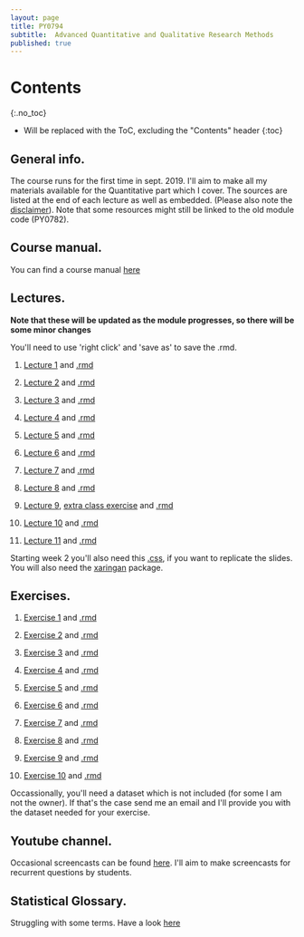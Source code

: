 ```yaml
---
layout: page
title: PY0794
subtitle:  Advanced Quantitative and Qualitative Research Methods
published: true
---
```


# Contents
{:.no_toc}

* Will be replaced with the ToC, excluding the "Contents" header
{:toc}

## General info.

The course runs for the first time in sept. 2019. I'll aim to make all my materials available for the Quantitative part which I cover. The sources are listed at the end of each lecture as well as embedded. (Please also note the [disclaimer](/disclaimer)). Note that some resources might still be linked to the old module code (PY0782).

## Course manual.

You can find a course manual [here](/outline_statistics_mres.course-11-9web)

## Lectures.

**Note that these will be updated as the module progresses, so there will be some minor changes**

You'll need to use 'right click' and 'save as' to save the .rmd.

1. [Lecture 1](PY_0782/Lecture1.html) and [.rmd](https://drive.google.com/open?id=0Bw-5pwTzGZ7ZazhWQ1kwdko1cXM)

2. [Lecture 2](PY_0794/Lecture_2/Lecture2-xaringan.html#1) and [.rmd](PY_0794/Lecture_2/Lecture2-xaringan.Rmd)

3. [Lecture 3](PY_0794/Lecture_3/Lecture3-xaringan.html#1) and [.rmd](PY_0794/Lecture_3/Lecture3-xaringan.Rmd)

4. [Lecture 4](PY_0794/Lecture_4/Lecture4-xaringan.html#1) and [.rmd](PY_0794/Lecture_4/Lecture4-xaringan.Rmd)

5. [Lecture 5](PY_0794/Lecture_5/Lecture5-xaringan.html#1) and [.rmd](PY_0794/Lecture_5/Lecture5-xaringan.Rmd)

6. [Lecture 6](PY_0794/Lecture_6/Lecture6-xaringan.html#1) and [.rmd](PY_0794/Lecture_6/Lecture6-xaringan.Rmd)

7. [Lecture 7](PY_0794/Lecture_7/Lecture7-xaringan.html#1) and [.rmd](PY_0794/Lecture_7/Lecture7-xaringan.Rmd)

8. [Lecture 8](PY_0794/Lecture_8/Lecture8-xaringan.html#1) and [.rmd](PY_0794/Lecture_8/Lecture8-xaringan.Rmd)

9. [Lecture 9](PY_0794/Lecture_9/Lecture9-xaringan.html#1), [extra class exercise](PY_0794/Lecture_9/Exercise_in_class9.html) and [.rmd](PY_0794/Lecture_9/Lecture9-xaringan.Rmd)

10. [Lecture 10](PY_0794/Lecture_10/Lecture10-xaringan.html#1) and [.rmd](PY_0794/Lecture_10/Lecture10-xaringan.Rmd)

11. [Lecture 11](PY_0782/Lecture11-ninja.html)  and [.rmd](https://drive.google.com/file/d/1aDG1wIkgJX_lip0hNT0x3ABK6JucULGI/view?usp=sharing)

Starting week 2 you'll also need this [.css](https://drive.google.com/open?id=0Bw-5pwTzGZ7ZY0xJeUdIaThYS0E), if you want to replicate the slides. You will also need the [xaringan](https://github.com/yihui/xaringan) package.

## Exercises.

1. [Exercise 1](PY_0782/Exercise_1.html) and [.rmd](https://drive.google.com/open?id=0Bw-5pwTzGZ7ZM01sYVgyRVZCVU0)

2. [Exercise 2](PY_0782/Exercise_2.html) and [.rmd](https://drive.google.com/file/d/0Bw-5pwTzGZ7Zekd6ZzBPaFFqN3c)

3. [Exercise 3](PY_0782/Exercise_3.html) and [.rmd](https://drive.google.com/open?id=0Bw-5pwTzGZ7ZRU16bnhUVHVrQjg)

4. [Exercise 4](PY_0782/Exercise_4.html) and [.rmd](https://drive.google.com/open?id=0Bw-5pwTzGZ7ZNUxyZGJOalpUbU0)

5. [Exercise 5](PY_0782/Exercise_5.html) and [.rmd](https://drive.google.com/open?id=0Bw-5pwTzGZ7ZYTlvMEdCQU5YMUE)

6. [Exercise 6](PY_0782/Exercise_6.html) and [.rmd](https://drive.google.com/open?id=0Bw-5pwTzGZ7ZQXJvUWRHaVJuOGM)

7. [Exercise 7](PY_0782/Exercise_7.html) and [.rmd](https://drive.google.com/open?id=0Bw-5pwTzGZ7ZT1BWenNDbUNPZnc)

8. [Exercise 8](PY_0782/Exercise_8.html) and [.rmd](https://drive.google.com/file/d/1LqNL9dsLDC5i_AljRFmgIpR_4SUtAZO_/view?usp=sharing)

9. [Exercise 9](PY_0782/Exercise_9.html) and [.rmd](https://drive.google.com/file/d/13FXGOuBrHyeePzVCn1sUgeC6HMLBZAHw/view?usp=sharing)

10.  [Exercise 10](PY_0782/Exercise_10.html) and [.rmd](https://drive.google.com/file/d/1k4SiX8yCZ2RohV1GrogK5z0ontAxjtpE/view?usp=sharing)

Occassionally, you'll need a dataset which is not included (for some I am not the owner). If that's the case send me an email and I'll provide you with the dataset needed for your exercise.

## Youtube channel.
Occasional screencasts can be found [here](https://www.youtube.com/channel/UCWXTuZsVGQzQTUJPkEjo0YQ/featured?view_as=subscriber). I'll aim to make screencasts for recurrent questions by students.

## Statistical Glossary.

Struggling with some terms. Have a look [here](https://tvpollet.github.io/PY_0782/glossary_stats.html)

